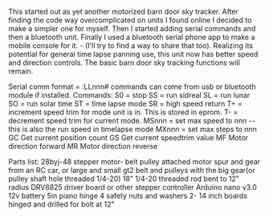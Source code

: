  This started out as yet another motorized barn door sky tracker. After finding the code way overcomplicated on units I found online I decided to make a simpler one for myself. Then I started adding serial commands and then a bluetooth unit. Finally I used a bluetooth serial phone app to make a mobile console for it. - (I'll try to find a way to share that too).
 Realizing its potential for general time lapse panning use, this unit now has better speed and direction controls. The basic barn door sky tracking functions will remain.

  Serial comm format = :LLnnn# commands can come from usb or bluetooth module if installed.
  Commands:
  S0 = stop
  SS = run sidreal
  SL = run lunar
  SO = run solar time
  ST = time lapse mode
  SR = high speed return
  T+ = increment speed trim for mode unit is in. This is stored in eprom.
  T- = decrement speed trim for current mode.
  MSnnn = set max speed to nnn --this is also the run speed in timelapse mode 
  MXnnn = set max steps to nnn
  GC Get current position count
  GS Get current speedtrim value
  MF Motor direction forward
  MR Motor direction reverse

  Parts list:
   28byj-48 stepper motor-  belt pulley attached 
   motor spur and gear from an RC car, or large and small gt2 belt and pulleys with the big gear(or pulley shaft hole threaded 1/4-20) 
   18" 1/4-20 threaded rod bent to 12" radius 
   DRV8825 driver board or other stepper controller
   Arduino nano v3.0
   12v battery
   5in piano hinge
      4 safety nuts and washers
   2- 14 inch boards hinged and drilled for bolt at 12"
